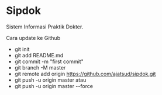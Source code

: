 # Sipdok

Sistem Informasi Praktik Dokter.

Cara update ke Github

- git init
- git add README.md
- git commit -m "first commit"
- git branch -M master
- git remote add origin https://github.com/ajatsud/sipdok.git
- git push -u origin master
  atau
- git push -u origin master --force
